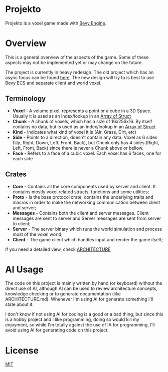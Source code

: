 # Projekto

Projekto is a voxel game made with [Bevy Engine](https://github.com/bevyengine/bevy).


# Overview

This is a general overview of the aspects of the game. Some of these aspects may not be implemented yet or may change on the future.

The project is currently in heavy redesign. The old project which has an async focus can be found [here](https://github.com/afonsolage/projekto/tree/async_io).
The new design will try to is best to use Bevy ECS and separate client and world voxel.

## Terminology ###
- **Voxel** - A volume pixel, represents a point or a cube in a 3D Space. Usually it is used as an index/lookup in an [Array of Struct](https://en.wikipedia.org/wiki/AoS_and_SoA#Array_of_structures)
- **Chunk** - A chunk of voxels, which has a size of 16x256x16. By itself contains no data, but is used as an index/lookup in an [Array of Struct](https://en.wikipedia.org/wiki/AoS_and_SoA#Array_of_structures)
- **Kind** - Indicates what kind of voxel it is (Air, Grass, Dirt, etc)
- **Side** - Points to a direction, doesn't contain any data. Voxel as 6 sides (Up, Right, Down, Left, Front, Back), but Chunk only has 4 sides (Right, Left, Front, Back) since there is never a Chunk above or bellow.
- **Face** - Refers to a face of a cubic voxel. Each voxel has 6 faces, one for each side

## Crates ##
- **Core** - Contains all the core components used by server and client. It contains mostly voxel related structs, functions and some utilities;
- **Proto** - Is the base protocol crate, contains the underlying traits and macros in order to make the networking communication between client and server;
- **Messages** - Contains both the client and server messages. Client messages are sent to server and Server messages are sent from server to client;
- **Server** - The server binary which runs the world simulation and process most of the voxel world;
- **Client** - The game client which handles input and render the game itself;

If you need a detailed view, check [ARCHITECTURE](ARCHITECTURE.md)

# AI Usage

The code on this project is mainly written by hand (or keyboard) without the direct use of AI, although AI can be used to review architecture concepts, 
knowledge checking or to generate documentation (like ARCHITECTURE.md). Whenever I'm using AI for generate something I'll state about it.

I don't know if not using AI for coding is a good or a bad thing, but since this is a hobby project and I like programming, doing so would kill my enjoyment,
so while I'm totally against the use of IA for programming, I'll avoid using AI for generating code on this project.

# License
[MIT](https://choosealicense.com/licenses/mit/)
